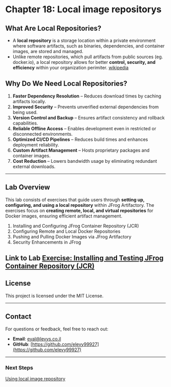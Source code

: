 # **Chapter 18: Local image repositorys**  

## **What Are Local Repositories?**
- A **local repository** is a storage location within a private environment where software artifacts, such as binaries, dependencies, and container images, are stored and managed. 
- Unlike remote repositories, which pull artifacts from public sources (eg. docker.io), a local repository allows for better **control, security, and efficiency** within your organization perimiter.
[wikipedia](https://en.wikipedia.org/wiki/Software_repository)

## **Why Do We Need Local Repositories?**
1. **Faster Dependency Resolution** – Reduces download times by caching artifacts locally.
2. **Improved Security** – Prevents unverified external dependencies from being used.
3. **Version Control and Backup** – Ensures artifact consistency and rollback capabilities.
4. **Reliable Offline Access** – Enables development even in restricted or disconnected environments.
5. **Optimized CI/CD Pipelines** – Reduces build times and enhances deployment reliability.
6. **Custom Artifact Management** – Hosts proprietary packages and container images.
7. **Cost Reduction** – Lowers bandwidth usage by eliminating redundant external downloads.

---

## **Lab Overview**
This lab consists of exercises that guide users through **setting up, configuring, and using a local repository** within JFrog Artifactory. 
The exercises focus on **creating remote, local, and virtual repositories** for Docker images, ensuring efficient artifact management.

1. Installing and Configuring JFrog Container Repository (JCR)
2. Configuring Remote and Local Docker Repositories
3. Pushing and Pulling Docker Images via JFrog Artifactory
4. Security Enhancements in JFrog

**Link to Lab**
[Exercise: Installing and Testing JFrog Container Repository (JCR)](https://github.com/elevy99927/Jenkins-k8s/tree/main/Part2-repo/02-Jfrog-JCR)
---

## License
This project is licensed under the MIT License.

---
## **Contact**
For questions or feedback, feel free to reach out:
- **Email**: eyal@levys.co.il
- **GitHub**: [https://github.com/elevy99927](https://github.com/elevy99927)

---
### **Next Steps**
<A href="./Chapter-18.md">
Using local image repository
</A>

